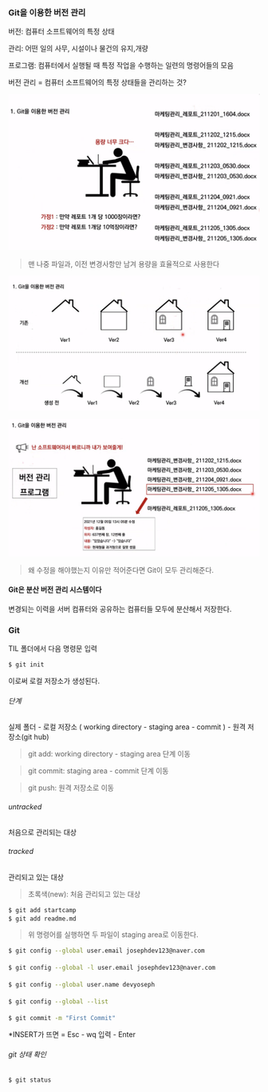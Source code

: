 ### Git을 이용한 버전 관리

버전: 컴퓨터 소프트웨어의 특정 상태

관리: 어떤 일의 사무, 시설이나 물건의 유지,개량

프로그램: 컴퓨터에서 실행될 때 특정 작업을 수행하는 일련의 명령어들의 모음



버전 관리 = 컴퓨터 소프트웨어의 특정 상태들을 관리하는 것?

![image1](../image/git1.png)

> 맨 나중 파일과, 이전 변경사항만 남겨 용량을 효율적으로 사용한다

![image2](../image/git2.png)

![image3](../image/git3.png)

> 왜 수정을 해야했는지 이유만 적어준다면 Git이 모두 관리해준다.

#### Git은 분산 버전 관리 시스템이다

변경되는 이력을 서버 컴퓨터와 공유하는 컴퓨터들 모두에 분산해서 저장한다.



### Git

TIL 폴더에서 다음 명령문 입력

```bash
$ git init
```

이로써 로컬 저장소가 생성된다.

###### 단계

실제 폴더 - 로컬 저장소 ( working directory - staging area - commit ) - 원격 저장소(git hub)

> git add: working directory - staging area 단계 이동

> git commit: staging area - commit 단계 이동

> git push: 원격 저장소로 이동

###### untracked

처음으로 관리되는 대상

###### tracked

관리되고 있는 대상

> 초록색(new): 처음 관리되고 있는 대상

```bash
$ git add startcamp
$ git add readme.md
```

> 위 명령어를 실행하면 두 파일이 staging area로 이동한다.

```bash
$ git config --global user.email josephdev123@naver.com

$ git config --global -l user.email josephdev123@naver.com

$ git config --global user.name devyoseph

$ git config --global --list

$ git commit -m "First Commit"
```

*INSERT가 뜨면 = Esc - wq 입력 - Enter

###### git 상태 확인
```
$ git status

